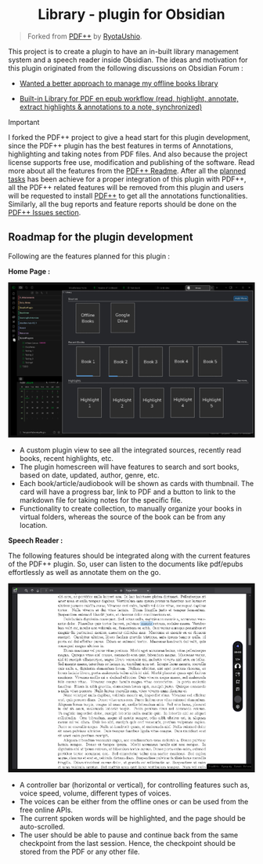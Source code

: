 <h1 align="center">Library - plugin for Obsidian</h1>

> Forked from [PDF++](https://github.com/RyotaUshio/obsidian-pdf-plus) by [RyotaUshio](RyotaUshio).

This project is to create a plugin to have an in-built library management system and a speech reader inside Obsidian. The ideas and motivation for this plugin originated from the following discussions on Obsidian Forum :

- [Wanted a better approach to manage my offline books library](https://forum.obsidian.md/t/wanted-a-better-approach-to-manage-my-offline-books-library/91039/6)

- [Built-in Library for PDF en epub workflow (read, highlight, annotate, extract highlights & annotations to a note, synchronized)](https://forum.obsidian.md/t/built-in-library-for-pdf-en-epub-workflow-read-highlight-annotate-extract-highlights-annotations-to-a-note-synchronized/92206?u=tu2_atmanand)

>[!IMPORTANT]
> I forked the PDF++ project to give a head start for this plugin development, since the PDF++ plugin has the best features in terms of Annotations, highlighting and taking notes from PDF files. And also because the project license supports free use, modification and publishing of the software. Read more about all the features from the [PDF++ Readme](https://github.com/RyotaUshio/obsidian-pdf-plus). After all the [planned tasks](https://github.com/RyotaUshio/obsidian-pdf-plus/issues/304#issue-2697270306) has been achieve for a proper integration of this plugin with PDF++, all the PDF++ related features will be removed from this plugin and users will be requested to install [PDF++](obsidian://show-plugin?id=pdf-plus) to get all the annotations functionalities. Similarly, all the bug reports and feature reports should be done on the [PDF++ Issues section](https://github.com/RyotaUshio/obsidian-pdf-plus/issues).

## Roadmap for the plugin development

Following are the features planned for this plugin : 

**Home Page :**

![A rough plugin UI blueprint](./assets/plguinUIBlueprint.png)

- A custom plugin view to see all the integrated sources, recently read books, recent highlights, etc.
- The plugin homescreen will have features to search and sort books, based on date, updated, author, genre, etc.
- Each book/article/audiobook will be shown as cards with thumbnail. The card will have a progress bar, link to PDF and a button to link to the markdown file for taking notes for the specific file.
- Functionality to create collection, to manually organize your books in virtual folders, whereas the source of the book can be from any location. 

**Speech Reader :**

The following features should be integrated along with the current features of the PDF++ plugin. So, user can listen to the documents like pdf/epubs effortlessly as well as annotate them on the go.

![SpeechReaderControls](./assets/SpeechReaderControls.png)

- A controller bar (horizontal or vertical), for controlling features such as, voice speed, volume, different types of voices.
- The voices can be either from the offline ones or can be used from the free online APIs.
- The current spoken words will be highlighted, and the page should be auto-scrolled.
- The user should be able to pause and continue back from the same checkpoint from the last session. Hence, the checkpoint should be stored from the PDF or any other file.
